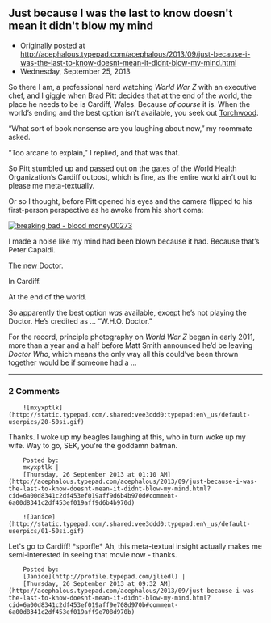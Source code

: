 ## Just because I was the last to know doesn't mean it didn't blow my mind

 * Originally posted at http://acephalous.typepad.com/acephalous/2013/09/just-because-i-was-the-last-to-know-doesnt-mean-it-didnt-blow-my-mind.html
 * Wednesday, September 25, 2013



So there I am, a professional nerd watching _World War Z_ with an executive chef, and I giggle when Brad Pitt decides that at the end of the world, the place he needs to be is Cardiff, Wales. Because _of course_ it is. When the world’s ending and the best option isn’t available, you seek out [Torchwood](http://en.wikipedia.org/wiki/Torchwood).

“What sort of book nonsense are you laughing about now,” my roommate asked.

“Too arcane to explain,” I replied, and that was that.

So Pitt stumbled up and passed out on the gates of the World Health Organization’s Cardiff outpost, which is fine, as the entire world ain’t out to please me meta-textually.

Or so I thought, before Pitt opened his eyes and the camera flipped to his first-person perspective as he awoke from his short coma:

[![breaking bad - blood money00273](http://www.lawyersgunsmoneyblog.com/wp-content/uploads/2013/09/breaking-bad-blood-money00273-1024x426.png "breaking bad - blood money00273")](http://www.lawyersgunsmoneyblog.com/wp-content/uploads/2013/09/breaking-bad-blood-money00273.png)

I made a noise like my mind had been blown because it had. Because that’s Peter Capaldi.

[The new Doctor](http://www.lawyersgunsmoneyblog.com/2013/08/the-new-doctor).

In Cardiff.

At the end of the world.

So apparently the best option _was_ available, except he’s not playing the Doctor. He’s credited as … “W.H.O. Doctor.”

For the record, principle photography on _World War Z_ began in early 2011, more than a year and a half before Matt Smith announced he’d be leaving _Doctor Who_, which means the only way all this could’ve been thrown together would be if someone had a …

		

* * *

### 2 Comments 

		

                
[]()

	

		![mxyxptlk](http://static.typepad.com/.shared:vee3ddd0:typepad:en\_us/default-userpics/20-50si.gif)
	

	

		

Thanks. I woke up my beagles laughing at this, who in turn woke up my wife. Way to go, SEK, you're the goddamn batman.

	

		Posted by:
		mxyxptlk |
		[Thursday, 26 September 2013 at 01:10 AM](http://acephalous.typepad.com/acephalous/2013/09/just-because-i-was-the-last-to-know-doesnt-mean-it-didnt-blow-my-mind.html?cid=6a00d8341c2df453ef019aff9d6b4b970d#comment-6a00d8341c2df453ef019aff9d6b4b970d)

[]()

	

		![Janice](http://static.typepad.com/.shared:vee3ddd0:typepad:en\_us/default-userpics/01-50si.gif)
	

	

		

Let's go to Cardiff! \*sporfle\* Ah, this meta-textual insight actually makes me semi-interested in seeing that movie now - thanks.

	

		Posted by:
		[Janice](http://profile.typepad.com/jliedl) |
		[Thursday, 26 September 2013 at 09:32 AM](http://acephalous.typepad.com/acephalous/2013/09/just-because-i-was-the-last-to-know-doesnt-mean-it-didnt-blow-my-mind.html?cid=6a00d8341c2df453ef019aff9e708d970b#comment-6a00d8341c2df453ef019aff9e708d970b)

		

        